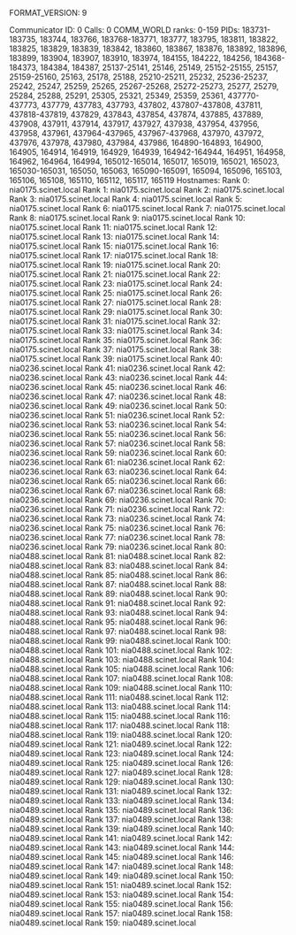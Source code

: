 FORMAT_VERSION: 9

Communicator ID: 0
Calls: 0
COMM_WORLD ranks: 0-159
PIDs: 183731-183735, 183744, 183766, 183768-183771, 183777, 183795, 183811, 183822, 183825, 183829, 183839, 183842, 183860, 183867, 183876, 183892, 183896, 183899, 183904, 183907, 183910, 183974, 184155, 184222, 184256, 184368-184373, 184384, 184387, 25137-25141, 25146, 25149, 25152-25155, 25157, 25159-25160, 25163, 25178, 25188, 25210-25211, 25232, 25236-25237, 25242, 25247, 25259, 25265, 25267-25268, 25272-25273, 25277, 25279, 25284, 25288, 25291, 25305, 25321, 25349, 25359, 25361, 437770-437773, 437779, 437783, 437793, 437802, 437807-437808, 437811, 437818-437819, 437829, 437843, 437854, 437874, 437885, 437889, 437908, 437911, 437914, 437917, 437927, 437938, 437954, 437956, 437958, 437961, 437964-437965, 437967-437968, 437970, 437972, 437976, 437978, 437980, 437984, 437986, 164890-164893, 164900, 164905, 164914, 164919, 164929, 164939, 164942-164944, 164951, 164958, 164962, 164964, 164994, 165012-165014, 165017, 165019, 165021, 165023, 165030-165031, 165050, 165063, 165090-165091, 165094, 165096, 165103, 165106, 165108, 165110, 165112, 165117, 165119
Hostnames:
	Rank 0: nia0175.scinet.local
	Rank 1: nia0175.scinet.local
	Rank 2: nia0175.scinet.local
	Rank 3: nia0175.scinet.local
	Rank 4: nia0175.scinet.local
	Rank 5: nia0175.scinet.local
	Rank 6: nia0175.scinet.local
	Rank 7: nia0175.scinet.local
	Rank 8: nia0175.scinet.local
	Rank 9: nia0175.scinet.local
	Rank 10: nia0175.scinet.local
	Rank 11: nia0175.scinet.local
	Rank 12: nia0175.scinet.local
	Rank 13: nia0175.scinet.local
	Rank 14: nia0175.scinet.local
	Rank 15: nia0175.scinet.local
	Rank 16: nia0175.scinet.local
	Rank 17: nia0175.scinet.local
	Rank 18: nia0175.scinet.local
	Rank 19: nia0175.scinet.local
	Rank 20: nia0175.scinet.local
	Rank 21: nia0175.scinet.local
	Rank 22: nia0175.scinet.local
	Rank 23: nia0175.scinet.local
	Rank 24: nia0175.scinet.local
	Rank 25: nia0175.scinet.local
	Rank 26: nia0175.scinet.local
	Rank 27: nia0175.scinet.local
	Rank 28: nia0175.scinet.local
	Rank 29: nia0175.scinet.local
	Rank 30: nia0175.scinet.local
	Rank 31: nia0175.scinet.local
	Rank 32: nia0175.scinet.local
	Rank 33: nia0175.scinet.local
	Rank 34: nia0175.scinet.local
	Rank 35: nia0175.scinet.local
	Rank 36: nia0175.scinet.local
	Rank 37: nia0175.scinet.local
	Rank 38: nia0175.scinet.local
	Rank 39: nia0175.scinet.local
	Rank 40: nia0236.scinet.local
	Rank 41: nia0236.scinet.local
	Rank 42: nia0236.scinet.local
	Rank 43: nia0236.scinet.local
	Rank 44: nia0236.scinet.local
	Rank 45: nia0236.scinet.local
	Rank 46: nia0236.scinet.local
	Rank 47: nia0236.scinet.local
	Rank 48: nia0236.scinet.local
	Rank 49: nia0236.scinet.local
	Rank 50: nia0236.scinet.local
	Rank 51: nia0236.scinet.local
	Rank 52: nia0236.scinet.local
	Rank 53: nia0236.scinet.local
	Rank 54: nia0236.scinet.local
	Rank 55: nia0236.scinet.local
	Rank 56: nia0236.scinet.local
	Rank 57: nia0236.scinet.local
	Rank 58: nia0236.scinet.local
	Rank 59: nia0236.scinet.local
	Rank 60: nia0236.scinet.local
	Rank 61: nia0236.scinet.local
	Rank 62: nia0236.scinet.local
	Rank 63: nia0236.scinet.local
	Rank 64: nia0236.scinet.local
	Rank 65: nia0236.scinet.local
	Rank 66: nia0236.scinet.local
	Rank 67: nia0236.scinet.local
	Rank 68: nia0236.scinet.local
	Rank 69: nia0236.scinet.local
	Rank 70: nia0236.scinet.local
	Rank 71: nia0236.scinet.local
	Rank 72: nia0236.scinet.local
	Rank 73: nia0236.scinet.local
	Rank 74: nia0236.scinet.local
	Rank 75: nia0236.scinet.local
	Rank 76: nia0236.scinet.local
	Rank 77: nia0236.scinet.local
	Rank 78: nia0236.scinet.local
	Rank 79: nia0236.scinet.local
	Rank 80: nia0488.scinet.local
	Rank 81: nia0488.scinet.local
	Rank 82: nia0488.scinet.local
	Rank 83: nia0488.scinet.local
	Rank 84: nia0488.scinet.local
	Rank 85: nia0488.scinet.local
	Rank 86: nia0488.scinet.local
	Rank 87: nia0488.scinet.local
	Rank 88: nia0488.scinet.local
	Rank 89: nia0488.scinet.local
	Rank 90: nia0488.scinet.local
	Rank 91: nia0488.scinet.local
	Rank 92: nia0488.scinet.local
	Rank 93: nia0488.scinet.local
	Rank 94: nia0488.scinet.local
	Rank 95: nia0488.scinet.local
	Rank 96: nia0488.scinet.local
	Rank 97: nia0488.scinet.local
	Rank 98: nia0488.scinet.local
	Rank 99: nia0488.scinet.local
	Rank 100: nia0488.scinet.local
	Rank 101: nia0488.scinet.local
	Rank 102: nia0488.scinet.local
	Rank 103: nia0488.scinet.local
	Rank 104: nia0488.scinet.local
	Rank 105: nia0488.scinet.local
	Rank 106: nia0488.scinet.local
	Rank 107: nia0488.scinet.local
	Rank 108: nia0488.scinet.local
	Rank 109: nia0488.scinet.local
	Rank 110: nia0488.scinet.local
	Rank 111: nia0488.scinet.local
	Rank 112: nia0488.scinet.local
	Rank 113: nia0488.scinet.local
	Rank 114: nia0488.scinet.local
	Rank 115: nia0488.scinet.local
	Rank 116: nia0488.scinet.local
	Rank 117: nia0488.scinet.local
	Rank 118: nia0488.scinet.local
	Rank 119: nia0488.scinet.local
	Rank 120: nia0489.scinet.local
	Rank 121: nia0489.scinet.local
	Rank 122: nia0489.scinet.local
	Rank 123: nia0489.scinet.local
	Rank 124: nia0489.scinet.local
	Rank 125: nia0489.scinet.local
	Rank 126: nia0489.scinet.local
	Rank 127: nia0489.scinet.local
	Rank 128: nia0489.scinet.local
	Rank 129: nia0489.scinet.local
	Rank 130: nia0489.scinet.local
	Rank 131: nia0489.scinet.local
	Rank 132: nia0489.scinet.local
	Rank 133: nia0489.scinet.local
	Rank 134: nia0489.scinet.local
	Rank 135: nia0489.scinet.local
	Rank 136: nia0489.scinet.local
	Rank 137: nia0489.scinet.local
	Rank 138: nia0489.scinet.local
	Rank 139: nia0489.scinet.local
	Rank 140: nia0489.scinet.local
	Rank 141: nia0489.scinet.local
	Rank 142: nia0489.scinet.local
	Rank 143: nia0489.scinet.local
	Rank 144: nia0489.scinet.local
	Rank 145: nia0489.scinet.local
	Rank 146: nia0489.scinet.local
	Rank 147: nia0489.scinet.local
	Rank 148: nia0489.scinet.local
	Rank 149: nia0489.scinet.local
	Rank 150: nia0489.scinet.local
	Rank 151: nia0489.scinet.local
	Rank 152: nia0489.scinet.local
	Rank 153: nia0489.scinet.local
	Rank 154: nia0489.scinet.local
	Rank 155: nia0489.scinet.local
	Rank 156: nia0489.scinet.local
	Rank 157: nia0489.scinet.local
	Rank 158: nia0489.scinet.local
	Rank 159: nia0489.scinet.local
